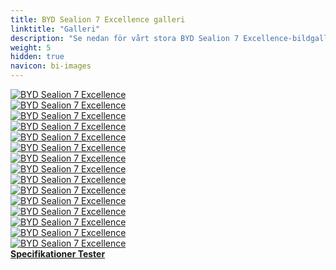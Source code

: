 ```yaml
---
title: BYD Sealion 7 Excellence galleri
linktitle: "Galleri"
description: "Se nedan för vårt stora BYD Sealion 7 Excellence-bildgalleri. Klicka på bilderna för högupplösta versioner."
weight: 5
hidden: true
navicon: bi-images
---
```

<!-- markdownlint-disable MD033 -->
<div class="row" id ="my-gallery">
	<div class="pswp-grid-item col-6 col-md-4">
		<a href="https://media.evkx.net/multimedia/models/byd/sealion_7/sealion_7_excellence/details_1.jpg"
data-pswp-src="https://media.evkx.net/multimedia/models/byd/sealion_7/sealion_7_excellence/details_1.jpg"
data-pswp-width="3000"
data-pswp-height="2064" 
target="_blank">
			<img src="https://media.evkx.net/multimedia/models/byd/sealion_7/sealion_7_excellence/details_1_xst.jpg" alt="BYD Sealion 7 Excellence" class="img-fluid " />
		</a>
	</div>
	<div class="pswp-grid-item col-6 col-md-4">
		<a href="https://media.evkx.net/multimedia/models/byd/sealion_7/sealion_7_excellence/exterior_1.jpg"
data-pswp-src="https://media.evkx.net/multimedia/models/byd/sealion_7/sealion_7_excellence/exterior_1.jpg"
data-pswp-width="3000"
data-pswp-height="1726" 
target="_blank">
			<img src="https://media.evkx.net/multimedia/models/byd/sealion_7/sealion_7_excellence/exterior_1_xst.jpg" alt="BYD Sealion 7 Excellence" class="img-fluid " />
		</a>
	</div>
	<div class="pswp-grid-item col-6 col-md-4">
		<a href="https://media.evkx.net/multimedia/models/byd/sealion_7/sealion_7_excellence/exterior_2.jpg"
data-pswp-src="https://media.evkx.net/multimedia/models/byd/sealion_7/sealion_7_excellence/exterior_2.jpg"
data-pswp-width="3000"
data-pswp-height="1687" 
target="_blank">
			<img src="https://media.evkx.net/multimedia/models/byd/sealion_7/sealion_7_excellence/exterior_2_xst.jpg" alt="BYD Sealion 7 Excellence" class="img-fluid " />
		</a>
	</div>
	<div class="pswp-grid-item col-6 col-md-4">
		<a href="https://media.evkx.net/multimedia/models/byd/sealion_7/sealion_7_excellence/exterior_3.jpg"
data-pswp-src="https://media.evkx.net/multimedia/models/byd/sealion_7/sealion_7_excellence/exterior_3.jpg"
data-pswp-width="3000"
data-pswp-height="1687" 
target="_blank">
			<img src="https://media.evkx.net/multimedia/models/byd/sealion_7/sealion_7_excellence/exterior_3_xst.jpg" alt="BYD Sealion 7 Excellence" class="img-fluid " />
		</a>
	</div>
	<div class="pswp-grid-item col-6 col-md-4">
		<a href="https://media.evkx.net/multimedia/models/byd/sealion_7/sealion_7_excellence/exterior_4.jpg"
data-pswp-src="https://media.evkx.net/multimedia/models/byd/sealion_7/sealion_7_excellence/exterior_4.jpg"
data-pswp-width="3000"
data-pswp-height="1687" 
target="_blank">
			<img src="https://media.evkx.net/multimedia/models/byd/sealion_7/sealion_7_excellence/exterior_4_xst.jpg" alt="BYD Sealion 7 Excellence" class="img-fluid " />
		</a>
	</div>
	<div class="pswp-grid-item col-6 col-md-4">
		<a href="https://media.evkx.net/multimedia/models/byd/sealion_7/sealion_7_excellence/frontseats_1.jpg"
data-pswp-src="https://media.evkx.net/multimedia/models/byd/sealion_7/sealion_7_excellence/frontseats_1.jpg"
data-pswp-width="3000"
data-pswp-height="1789" 
target="_blank">
			<img src="https://media.evkx.net/multimedia/models/byd/sealion_7/sealion_7_excellence/frontseats_1_xst.jpg" alt="BYD Sealion 7 Excellence" class="img-fluid " />
		</a>
	</div>
	<div class="pswp-grid-item col-6 col-md-4">
		<a href="https://media.evkx.net/multimedia/models/byd/sealion_7/sealion_7_excellence/headlights_1.jpg"
data-pswp-src="https://media.evkx.net/multimedia/models/byd/sealion_7/sealion_7_excellence/headlights_1.jpg"
data-pswp-width="3000"
data-pswp-height="1854" 
target="_blank">
			<img src="https://media.evkx.net/multimedia/models/byd/sealion_7/sealion_7_excellence/headlights_1_xst.jpg" alt="BYD Sealion 7 Excellence" class="img-fluid " />
		</a>
	</div>
	<div class="pswp-grid-item col-6 col-md-4">
		<a href="https://media.evkx.net/multimedia/models/byd/sealion_7/sealion_7_excellence/interior_1.jpg"
data-pswp-src="https://media.evkx.net/multimedia/models/byd/sealion_7/sealion_7_excellence/interior_1.jpg"
data-pswp-width="3000"
data-pswp-height="2000" 
target="_blank">
			<img src="https://media.evkx.net/multimedia/models/byd/sealion_7/sealion_7_excellence/interior_1_xst.jpg" alt="BYD Sealion 7 Excellence" class="img-fluid " />
		</a>
	</div>
	<div class="pswp-grid-item col-6 col-md-4">
		<a href="https://media.evkx.net/multimedia/models/byd/sealion_7/sealion_7_excellence/interior_2.jpg"
data-pswp-src="https://media.evkx.net/multimedia/models/byd/sealion_7/sealion_7_excellence/interior_2.jpg"
data-pswp-width="3000"
data-pswp-height="2000" 
target="_blank">
			<img src="https://media.evkx.net/multimedia/models/byd/sealion_7/sealion_7_excellence/interior_2_xst.jpg" alt="BYD Sealion 7 Excellence" class="img-fluid " />
		</a>
	</div>
	<div class="pswp-grid-item col-6 col-md-4">
		<a href="https://media.evkx.net/multimedia/models/byd/sealion_7/sealion_7_excellence/main_1.jpg"
data-pswp-src="https://media.evkx.net/multimedia/models/byd/sealion_7/sealion_7_excellence/main_1.jpg"
data-pswp-width="3000"
data-pswp-height="1687" 
target="_blank">
			<img src="https://media.evkx.net/multimedia/models/byd/sealion_7/sealion_7_excellence/main_1_xst.jpg" alt="BYD Sealion 7 Excellence" class="img-fluid " />
		</a>
	</div>
	<div class="pswp-grid-item col-6 col-md-4">
		<a href="https://media.evkx.net/multimedia/models/byd/sealion_7/sealion_7_excellence/rearlights_1.jpg"
data-pswp-src="https://media.evkx.net/multimedia/models/byd/sealion_7/sealion_7_excellence/rearlights_1.jpg"
data-pswp-width="3000"
data-pswp-height="1620" 
target="_blank">
			<img src="https://media.evkx.net/multimedia/models/byd/sealion_7/sealion_7_excellence/rearlights_1_xst.jpg" alt="BYD Sealion 7 Excellence" class="img-fluid " />
		</a>
	</div>
	<div class="pswp-grid-item col-6 col-md-4">
		<a href="https://media.evkx.net/multimedia/models/byd/sealion_7/sealion_7_excellence/screens_1.jpg"
data-pswp-src="https://media.evkx.net/multimedia/models/byd/sealion_7/sealion_7_excellence/screens_1.jpg"
data-pswp-width="3000"
data-pswp-height="1785" 
target="_blank">
			<img src="https://media.evkx.net/multimedia/models/byd/sealion_7/sealion_7_excellence/screens_1_xst.jpg" alt="BYD Sealion 7 Excellence" class="img-fluid " />
		</a>
	</div>
	<div class="pswp-grid-item col-6 col-md-4">
		<a href="https://media.evkx.net/multimedia/models/byd/sealion_7/sealion_7_excellence/trunk_1.jpg"
data-pswp-src="https://media.evkx.net/multimedia/models/byd/sealion_7/sealion_7_excellence/trunk_1.jpg"
data-pswp-width="3000"
data-pswp-height="1877" 
target="_blank">
			<img src="https://media.evkx.net/multimedia/models/byd/sealion_7/sealion_7_excellence/trunk_1_xst.jpg" alt="BYD Sealion 7 Excellence" class="img-fluid " />
		</a>
	</div>
	<div class="pswp-grid-item col-6 col-md-4">
		<a href="https://media.evkx.net/multimedia/models/byd/sealion_7/sealion_7_excellence/trunk_2.jpg"
data-pswp-src="https://media.evkx.net/multimedia/models/byd/sealion_7/sealion_7_excellence/trunk_2.jpg"
data-pswp-width="3000"
data-pswp-height="2000" 
target="_blank">
			<img src="https://media.evkx.net/multimedia/models/byd/sealion_7/sealion_7_excellence/trunk_2_xst.jpg" alt="BYD Sealion 7 Excellence" class="img-fluid " />
		</a>
	</div>
	<div class="pswp-grid-item col-6 col-md-4">
		<a href="https://media.evkx.net/multimedia/models/byd/sealion_7/sealion_7_excellence/wheels_1.jpg"
data-pswp-src="https://media.evkx.net/multimedia/models/byd/sealion_7/sealion_7_excellence/wheels_1.jpg"
data-pswp-width="3000"
data-pswp-height="2000" 
target="_blank">
			<img src="https://media.evkx.net/multimedia/models/byd/sealion_7/sealion_7_excellence/wheels_1_xst.jpg" alt="BYD Sealion 7 Excellence" class="img-fluid " />
		</a>
	</div>
</div>
<script type="module">
  import PhotoSwipeLightbox from '/js/photoswipe-lightbox.esm.js';
    const lightbox = new PhotoSwipeLightbox({
       gallery: '#my-gallery',
        children: 'a',
        pswpModule: () => import('/js/photoswipe.esm.js')
    });
lightbox.init();
</script>
<div class="mt-3 mb-3">
<a href="../specifications/" class="text-decoration-none text-black">
<strong><i class="bi-arrow-left"></i> Specifikationer </strong>
</a>
<a href="../reviews/" class="text-decoration-none text-black float-end">
<strong>Tester <i class="bi-arrow-right"></i></strong>
</a>
</div>
